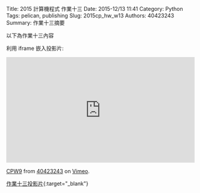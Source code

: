 Title: 2015 計算機程式 作業十三
Date: 2015-12/13 11:41
Category: Python
Tags: pelican, publishing
Slug: 2015cp_hw_w13
Authors: 40423243
Summary: 作業十三摘要

以下為作業十三內容

利用 iframe 嵌入投影片:

<iframe src="https://player.vimeo.com/video/145675348" width="500" height="281" frameborder="0" webkitallowfullscreen mozallowfullscreen allowfullscreen></iframe> <p><a href="https://vimeo.com/145675348">CPW9</a> from <a href="https://vimeo.com/user45620934">40423243</a> on <a href="https://vimeo.com">Vimeo</a>.</p>

[作業十三投影片](40423243_cp_w13_p.html){:target="_blank"}